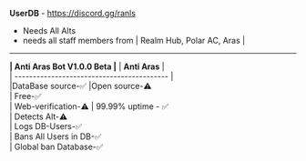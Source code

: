 **UserDB** - https://discord.gg/ranls
- Needs All Alts
- needs all staff members from | Realm Hub, Polar AC, Aras |
-------------------------------------------------------
**| Anti Aras Bot V1.0.0 Beta |**
|               **Anti Aras**                |     
| ------------------------------------------ |    
|DataBase source-✅
|Open source-⚠️                                                         
| Free-✅                                                                
| Web-verification-⚠️
| 99.99% uptime - ✅                        
| Detects Alt-⚠️       
| Logs DB-Users-✅                       
| Bans All Users in DB-✅                     
| Global ban Database-✅                     

